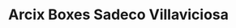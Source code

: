 ---
title: "Arcix Boxes Sadeco Villaviciosa"
url: /villaviciosa-de-odon/arcix-boxes-sadeco-villaviciosa/
shop: Autoteile
---